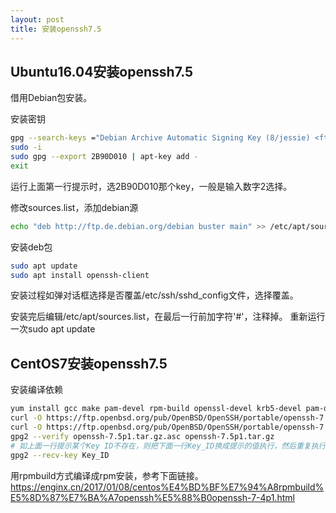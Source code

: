 ```yaml
---
layout: post
title: 安装openssh7.5
---
```


## Ubuntu16.04安装openssh7.5

借用Debian包安装。

安装密钥
```bash
gpg --search-keys ="Debian Archive Automatic Signing Key (8/jessie) <ftpmaster@debian.org>"
sudo -i
sudo gpg --export 2B90D010 | apt-key add -
exit
```
运行上面第一行提示时，选2B90D010那个key，一般是输入数字2选择。

修改sources.list，添加debian源
```bash
echo "deb http://ftp.de.debian.org/debian buster main" >> /etc/apt/sources.list
```

安装deb包
```bash
sudo apt update
sudo apt install openssh-client
```
安装过程如弹对话框选择是否覆盖/etc/ssh/sshd_config文件，选择覆盖。

安装完后编辑/etc/apt/sources.list，在最后一行前加字符'#'，注释掉。
重新运行一次sudo apt update

## CentOS7安装openssh7.5

安装编译依赖
```bash
yum install gcc make pam-devel rpm-build openssl-devel krb5-devel pam-devel zlib-devel
curl -O https://ftp.openbsd.org/pub/OpenBSD/OpenSSH/portable/openssh-7.5p1.tar.gz
curl -O https://ftp.openbsd.org/pub/OpenBSD/OpenSSH/portable/openssh-7.5p1.tar.gz.asc
gpg2 --verify openssh-7.5p1.tar.gz.asc openssh-7.5p1.tar.gz
# 如上面一行提示某个Key ID不存在，则把下面一行Key_ID换成提示的值执行，然后重复执行上面一行。
gpg2 --recv-key Key_ID
```

用rpmbuild方式编译成rpm安装，参考下面链接。
https://enginx.cn/2017/01/08/centos%E4%BD%BF%E7%94%A8rpmbuild%E5%8D%87%E7%BA%A7openssh%E5%88%B0openssh-7-4p1.html
